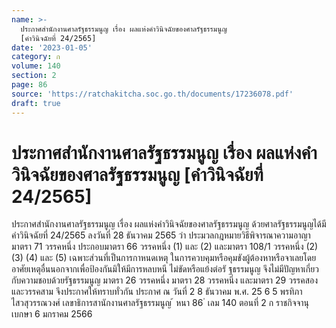 ```yaml
---
name: >-
  ประกาศสำนักงานศาลรัฐธรรมนูญ เรื่อง ผลแห่งคำวินิจฉัยของศาลรัฐธรรมนูญ
  [คำวินิจฉัยที่ 24/2565]
date: '2023-01-05'
category: ก
volume: 140
section: 2
page: 86
source: 'https://ratchakitcha.soc.go.th/documents/17236078.pdf'
draft: true
---
```


# ประกาศสำนักงานศาลรัฐธรรมนูญ เรื่อง ผลแห่งคำวินิจฉัยของศาลรัฐธรรมนูญ [คำวินิจฉัยที่ 24/2565]

ประกาศสำนักงานศาลรัฐธรรมนูญ เรื่อง ผลแห่งคำวินิจฉัยของศาลรัฐธรรมนูญ ด้วยศาลรัฐธรรมนูญได้มีคำวินิจฉัยที่ 24/2565 ลงวันที่ 28 ธันวาคม 2565 ว่า ประมวลกฎหมายวิธีพิจารณาความอาญา มาตรา 71 วรรคหนึ่ง ประกอบมาตรา 66 วรรคหนึ่ง (1) และ (2) และมาตรา 108/1 วรรคหนึ่ง (2) (3) (4) และ (5) เฉพาะส่วนที่เป็นการกาหนดเหตุ ในการควบคุมหรือคุมขังผู้ต้องหาหรือจาเลยโดยอาศัยเหตุอื่นนอกจากเพื่อป้องกันมิให้มีการหลบหนี ไม่ขัดหรือแย้งต่อรั ฐธรรมนูญ จึงไม่มีปัญหาเกี่ยวกับความชอบด้วยรัฐธรรมนูญ มาตรา 26 วรรคหนึ่ง มาตรา 28 วรรคหนึ่ง และมาตรา 29 วรรคสองและวรรคสาม จึงประกาศให้ทราบทั่วกัน ประกาศ ณ วันที่ 2 8 ธันวาคม พ.ศ. 25 6 5 พรทิภา ไสวสุวรรณวงศ์ เลขาธิการสานักงานศาลรัฐธรรมนูญ ้ หนา 86 ่ เลม 140 ตอนที่ 2 ก ราชกิจจานุเบกษา 6 มกราคม 2566
